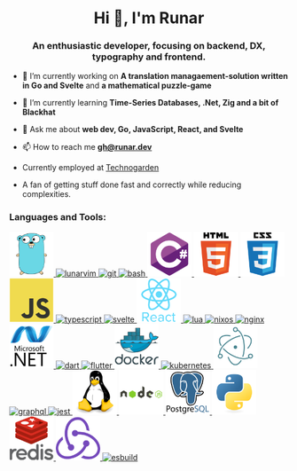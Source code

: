 <h1 align="center">Hi 👋, I'm Runar</h1>
<h3 align="center">An enthusiastic developer, focusing on backend, DX, typography and frontend.</h3>

- 🔭 I’m currently working on **A translation managaement-solution written in Go and Svelte** and **a mathematical puzzle-game**

- 🌱 I’m currently learning **Time-Series Databases, .Net, Zig and a bit of Blackhat**

- 💬 Ask me about **web dev, Go, JavaScript, React, and Svelte** 

- 📫 How to reach me **gh@runar.dev** 

- Currently employed at <a href="https://www.technogarden.no/">Technogarden</a>
- A fan of getting stuff done fast and correctly while reducing complexities.

<h3 align="left">Languages and Tools:</h3>
<p align="left" class="lng-ctr">
  <a href="https://golang.org" target="_blank">
    <img
      src="https://raw.githubusercontent.com/devicons/devicon/master/icons/go/go-original.svg"
      alt="go"
      width="80"
    />
  </a>
  <a href="" target="_blank">
    <img 
      src="https://www.lunarvim.org/assets/lunarvim_logo.png" 
      alt="lunarvim"
      height="80"
    />
  </a>
  <a href="https://git-scm.com/" target="_blank">
    <img
      src="https://www.vectorlogo.zone/logos/git-scm/git-scm-icon.svg"
      alt="git"
      width="80"
    />
  </a>
  <a href="https://www.gnu.org/software/bash/" target="_blank">
    <img
      src="https://www.vectorlogo.zone/logos/gnu_bash/gnu_bash-icon.svg"
      alt="bash"
      width="80"
    />
  </a>

  <a href="https://www.w3schools.com/cs/" target="_blank">
    <img
      src="https://raw.githubusercontent.com/devicons/devicon/master/icons/csharp/csharp-original.svg"
      alt="csharp"
      width="80"
    />
  </a>

  <a href="https://www.w3.org/html/" target="_blank">
    <img
      src="https://raw.githubusercontent.com/devicons/devicon/master/icons/html5/html5-original-wordmark.svg"
      alt="html5"
      width="80"
    />
  </a>
  <a href="https://www.w3schools.com/css/" target="_blank">
    <img
      src="https://raw.githubusercontent.com/devicons/devicon/master/icons/css3/css3-original-wordmark.svg"
      alt="css3"
      width="80"
    />
  </a>
  <a
    href="https://developer.mozilla.org/en-US/docs/Web/JavaScript"
    target="_blank"
  >
    <img
      src="https://raw.githubusercontent.com/devicons/devicon/master/icons/javascript/javascript-original.svg"
      alt="javascript"
      width="80"
    />
  </a>
  <a
    href="https://www.typescriptlang.org/"
    target="_blank"
  >
    <img
      src="https://cdn.jsdelivr.net/gh/devicons/devicon/icons/typescript/typescript-original.svg"
      alt="typescript"
      width="80"
    />
  </a>
  <a href="https://svelte.dev" target="_blank">
    <img
      src="https://upload.wikimedia.org/wikipedia/commons/1/1b/Svelte_Logo.svg"
      alt="svelte"
      width="80"
    />
  </a>
  <a href="https://reactjs.org/" target="_blank">
    <img
      src="https://raw.githubusercontent.com/devicons/devicon/master/icons/react/react-original-wordmark.svg"
      alt="react"
      width="80"
    />
  </a>

  <a href="https://www.lua.org/" target="_blank">
    <img
      src="https://cdn.jsdelivr.net/gh/devicons/devicon/icons/lua/lua-original.svg"
      alt="lua"
      width="80"
    />
  </a>


  <a href="https://nixos.org/" target="_blank">
    <img
      src="https://cdn.jsdelivr.net/gh/devicons/devicon/icons/nixos/nixos-original.svg"
      alt="nixos"
      width="80"
    />
  </a>


  <a href="https://nginx.org/" target="_blank">
    <img
      src="https://cdn.jsdelivr.net/gh/devicons/devicon/icons/nginx/nginx-original.svg"
      alt="nginx"
      width="80"
    />
  </a>

  <a href="https://dotnet.microsoft.com/" target="_blank">
    <img
      src="https://raw.githubusercontent.com/devicons/devicon/master/icons/dot-net/dot-net-original-wordmark.svg"
      alt="dotnet"
      width="80"
    />
  </a>

  <a href="https://dart.dev" target="_blank">
    <img
      src="https://www.vectorlogo.zone/logos/dartlang/dartlang-icon.svg"
      alt="dart"
      width="80"
    />
  </a>
  <a href="https://flutter.dev" target="_blank">
    <img
      src="https://www.vectorlogo.zone/logos/flutterio/flutterio-icon.svg"
      alt="flutter"
      width="80"
    />
  </a>

  <a href="https://www.docker.com/" target="_blank">
    <img
      src="https://raw.githubusercontent.com/devicons/devicon/master/icons/docker/docker-original-wordmark.svg"
      alt="docker"
      width="80"
    />
  </a>

  <a href="https://kubernetes.io/" target="_blank">
    <img
      src="https://cdn.jsdelivr.net/gh/devicons/devicon/icons/kubernetes/kubernetes-plain.svg"
      alt="kubernetes"
      width="80"
    />
  </a>
  <a href="https://www.electronjs.org" target="_blank">
    <img
      src="https://raw.githubusercontent.com/devicons/devicon/master/icons/electron/electron-original.svg"
      alt="electron"
      width="80"
    />
  </a>
  <a href="https://graphql.org" target="_blank">
    <img
      src="https://www.vectorlogo.zone/logos/graphql/graphql-icon.svg"
      alt="graphql"
      width="80"
    />
  </a>
  <a href="https://jestjs.io" target="_blank">
    <img
      src="https://www.vectorlogo.zone/logos/jestjsio/jestjsio-icon.svg"
      alt="jest"
      width="80"
    />
  </a>
  <a href="https://www.linux.org/" target="_blank">
    <img
      src="https://raw.githubusercontent.com/devicons/devicon/master/icons/linux/linux-original.svg"
      alt="linux"
      width="80"
    />
  </a>
  <a href="https://nodejs.org" target="_blank">
    <img
      src="https://raw.githubusercontent.com/devicons/devicon/master/icons/nodejs/nodejs-original-wordmark.svg"
      alt="nodejs"
      width="80"
    />
  </a>
  <a href="https://www.postgresql.org" target="_blank">
    <img
      src="https://raw.githubusercontent.com/devicons/devicon/master/icons/postgresql/postgresql-original-wordmark.svg"
      alt="postgresql"
      width="80"
    />
  </a>
  <a href="https://www.python.org" target="_blank">
    <img
      src="https://raw.githubusercontent.com/devicons/devicon/master/icons/python/python-original.svg"
      alt="python"
      width="80"
    />
  </a>
  <a href="https://redis.io" target="_blank">
    <img
      src="https://raw.githubusercontent.com/devicons/devicon/master/icons/redis/redis-original-wordmark.svg"
      alt="redis"
      width="80"
    />
  </a>
  <a href="https://redux.js.org" target="_blank">
    <img
      src="https://raw.githubusercontent.com/devicons/devicon/master/icons/redux/redux-original.svg"
      alt="redux"
      width="80"
    />
  </a>
  <a href="https://esbuild.github.io" target="_blank">
    <img
      src="https://esbuild.github.io/favicon.svg"
      alt="esbuild"
      width="80"
    />
  </a>
</p>
